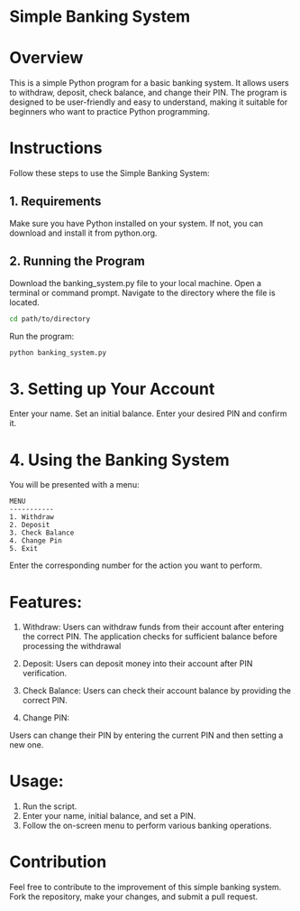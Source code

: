 # Simple Banking System
# Overview
This is a simple Python program for a basic banking system. It allows users to withdraw, deposit, check balance, and change their PIN. The program is designed to be user-friendly and easy to understand, making it suitable for beginners who want to practice Python programming.

# Instructions
Follow these steps to use the Simple Banking System:

## 1. Requirements
Make sure you have Python installed on your system. If not, you can download and install it from python.org.

## 2. Running the Program
Download the banking_system.py file to your local machine.
Open a terminal or command prompt.
Navigate to the directory where the file is located.
```bash
cd path/to/directory
```

Run the program:
```bash
python banking_system.py
```
# 3. Setting up Your Account
Enter your name.
Set an initial balance.
Enter your desired PIN and confirm it.
# 4. Using the Banking System
You will be presented with a menu:
```
MENU
-----------
1. Withdraw
2. Deposit
3. Check Balance
4. Change Pin
5. Exit
```
Enter the corresponding number for the action you want to perform.
# Features:
1. Withdraw:
Users can withdraw funds from their account after entering the correct PIN.
The application checks for sufficient balance before processing the withdrawal

2. Deposit:
Users can deposit money into their account after PIN verification.

3. Check Balance:
Users can check their account balance by providing the correct PIN.

4.  Change PIN:

Users can change their PIN by entering the current PIN and then setting a new one.

# Usage:
1. Run the script.
2. Enter your name, initial balance, and set a PIN.
3. Follow the on-screen menu to perform various banking operations.

# Contribution
Feel free to contribute to the improvement of this simple banking system. Fork the repository, make your changes, and submit a pull request.